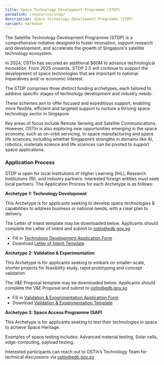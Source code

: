 ```yaml
---
title: Space Technology Development Programme (STDP)
permalink: /resources/stdp/
description: Space Technology Development Programme (STDP)
variant: markdown
---
```

The Satellite Technology Development Programme (STDP) is a comprehensive initiative designed to foster innovation, support research and development, and accelerate the growth of Singapore's satellite technology ecosystem.

In 2024, OSTIn has secured an additional $60M to advance technological innovation. From 2025 onwards, STDP 2.0 will continue to support the development of space technologies that are important to national imperatives and/ or economic interest.

The STDP comprises three distinct funding archetypes, each tailored to address specific stages of technology development and industry needs:



These schemes aim to offer focused and expeditious support, enabling more flexible, efficient and targeted support to nurture a thriving space technology sector in Singapore.

Key areas of focus include Remote Sensing and Satellite Communications. However, OSTIn is also exploring new opportunities emerging in the space economy, such as on-orbit servicing, in-space manufacturing and space life sciences, including whether Singapore’s strengths in domains like AI, robotics, materials science and life sciences can be pivoted to support space applications.

### **Application Process**

STDP is open for local Institutions of Higher Learning (IHL), Research Institutions (RI), and industry partners. Interested foreign entities must seek local partners. The Application Process for each Archetype is as follows:

**Archetype 1: Technology Development**

This Archetype is for applicants seeking to develop space technologies & capabilities to address business or national needs, with a clear plan to delivery. 



The Letter of Intent template may be downloaded below. Applicants should complete the Letter of Intent and submit to [ostin@edb.gov.sg](mailto:ostin@edb.gov.sg)

- Fill in [Technology Development Application Form](https://form.gov.sg/67b87599fac419d7dd564999)
- Download [Letter of Intent Template](/files/Letter_of_Intent_Template.pdf)


**Archetype 2: Validation & Experimentation**

This Archetype is for applicants seeking to embark on smaller-scale, shorter projects for feasibility study, rapid prototyping and concept validation.



The V&E Proposal template may be downloaded below. Applicants should complete the V&E Proposal and submit to [ostin@edb.gov.sg](mailto:ostin@edb.gov.sg)

- Fill in [Validation & Experimentation Application Form](https://form.gov.sg/67b88b0f750f3cc6ca51267b)
- Download [Validation & Experimentation Template](/files/Validation_and_Experimentation_Proposal_Template.pdf)

**Archetype 3: Space Access Programme (SAP)**

This Archetype is for applicants seeking to test their technologies in space to achieve Space Heritage.

Examples of space testing includes:
Advanced material testing, Solar cells, edge-computing, payload testing.

Interested participants can reach out to OSTIn’s Technology Team for technical discussions via [ostin@edb.gov.sg](mailto:ostin@edb.gov.sg)